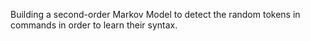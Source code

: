 Building a second-order Markov Model to detect the random tokens in commands in order to learn their syntax.
